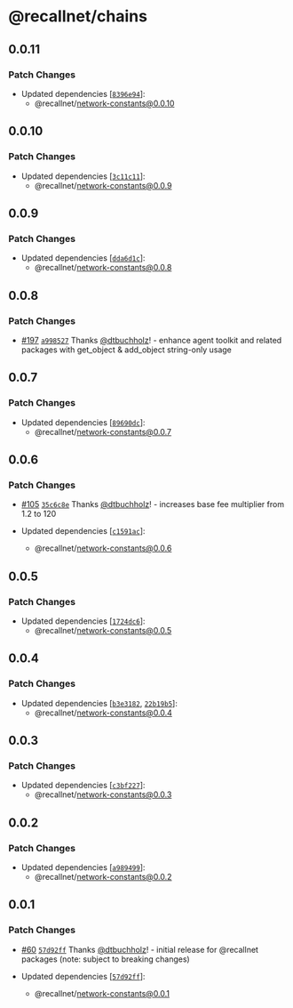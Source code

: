# @recallnet/chains

## 0.0.11

### Patch Changes

- Updated dependencies [[`8396e94`](https://github.com/recallnet/js-recall/commit/8396e9447eeb47a21de22d55eb316bfba8277c8e)]:
  - @recallnet/network-constants@0.0.10

## 0.0.10

### Patch Changes

- Updated dependencies [[`3c11c11`](https://github.com/recallnet/js-recall/commit/3c11c1177a6ff725a85f58cde2e6d0365ca125d2)]:
  - @recallnet/network-constants@0.0.9

## 0.0.9

### Patch Changes

- Updated dependencies [[`dda6d1c`](https://github.com/recallnet/js-recall/commit/dda6d1c3a27199bf177ade7e480d63a4af61176e)]:
  - @recallnet/network-constants@0.0.8

## 0.0.8

### Patch Changes

- [#197](https://github.com/recallnet/js-recall/pull/197) [`a998527`](https://github.com/recallnet/js-recall/commit/a9985273604b29a7644cafd1425fe78624ff30a6) Thanks [@dtbuchholz](https://github.com/dtbuchholz)! - enhance agent toolkit and related packages with get_object & add_object string-only usage

## 0.0.7

### Patch Changes

- Updated dependencies [[`89690dc`](https://github.com/recallnet/js-recall/commit/89690dc6a9430f4b22e6dec42e372f93ca10c592)]:
  - @recallnet/network-constants@0.0.7

## 0.0.6

### Patch Changes

- [#105](https://github.com/recallnet/js-recall/pull/105) [`35c6c8e`](https://github.com/recallnet/js-recall/commit/35c6c8ebdb7447e17225014770bc2e968916bf67) Thanks [@dtbuchholz](https://github.com/dtbuchholz)! - increases base fee multiplier from 1.2 to 120

- Updated dependencies [[`c1591ac`](https://github.com/recallnet/js-recall/commit/c1591acd7b4488b9010af0e7aa5c734682738607)]:
  - @recallnet/network-constants@0.0.6

## 0.0.5

### Patch Changes

- Updated dependencies [[`1724dc6`](https://github.com/recallnet/js-recall/commit/1724dc65fcfbed29932cded1624a2025130c61ff)]:
  - @recallnet/network-constants@0.0.5

## 0.0.4

### Patch Changes

- Updated dependencies [[`b3e3182`](https://github.com/recallnet/js-recall/commit/b3e3182b3c78c759f71117b379c2768c19863871), [`22b19b5`](https://github.com/recallnet/js-recall/commit/22b19b58d27aea5b33c13bcefdf2cfcbd7efaafd)]:
  - @recallnet/network-constants@0.0.4

## 0.0.3

### Patch Changes

- Updated dependencies [[`c3bf227`](https://github.com/recallnet/js-recall/commit/c3bf2277010ff4f77d804f01cd94d8e29896e6e3)]:
  - @recallnet/network-constants@0.0.3

## 0.0.2

### Patch Changes

- Updated dependencies [[`a989499`](https://github.com/recallnet/js-recall/commit/a989499b498f059598f65f38c6c3a09a3769e004)]:
  - @recallnet/network-constants@0.0.2

## 0.0.1

### Patch Changes

- [#60](https://github.com/recallnet/js-recall/pull/60) [`57d92ff`](https://github.com/recallnet/js-recall/commit/57d92ffaec7828da1f48a47bf25e067458abc769) Thanks [@dtbuchholz](https://github.com/dtbuchholz)! - initial release for @recallnet packages (note: subject to breaking changes)

- Updated dependencies [[`57d92ff`](https://github.com/recallnet/js-recall/commit/57d92ffaec7828da1f48a47bf25e067458abc769)]:
  - @recallnet/network-constants@0.0.1
